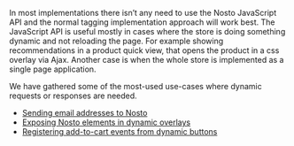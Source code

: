 In most implementations there isn’t any need to use the Nosto JavaScript API and the normal tagging implementation approach will work best. The JavaScript API is useful mostly in cases where the store is doing something dynamic and not reloading the page. For example showing recommendations in a product quick view, that opens the product in a css overlay via Ajax. Another case is when the whole store is implemented as a single page application.

We have gathered some of the most-used use-cases where dynamic requests or responses are needed. 

  * [Sending email addresses to Nosto](Sending-email-addresses-to-Nosto)
  * [Exposing Nosto elements in dynamic overlays](Exposing-nosto-elements-in-dynamic-overlays)
  * [Registering add-to-cart events from dynamic buttons](Registering-add-to-cart-events-from-dynamic-buttons)
